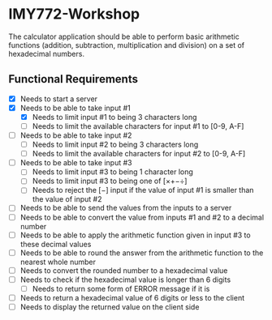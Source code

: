 # IMY772-Workshop

The calculator application should be able to perform basic arithmetic functions (addition, subtraction, multiplication and division) on a set of hexadecimal numbers.

## Functional Requirements

- [x] Needs to start a server
- [x] Needs to be able to take input #1
  - [x] Needs to limit input #1 to being 3 characters long
  - [ ] Needs to limit the available characters for input #1 to [0-9, A-F]
- [ ] Needs to be able to take input #2
  - [ ] Needs to limit input #2 to being 3 characters long
  - [ ] Needs to limit the available characters for input #2 to [0-9, A-F]
- [ ] Needs to be able to take input #3
  - [ ] Needs to limit input #3 to being 1 character long
  - [ ] Needs to limit input #3 to being one of [×+−÷]
  - [ ] Needs to reject the [−] input if the value of input #1 is smaller than the value of input #2
- [ ] Needs to be able to send the values from the inputs to a server
- [ ] Needs to be able to convert the value from inputs #1 and #2 to a decimal number
- [ ] Needs to be able to apply the arithmetic function given in input #3 to these decimal values
- [ ] Needs to be able to round the answer from the arithmetic function to the nearest whole number
- [ ] Needs to convert the rounded number to a hexadecimal value
- [ ] Needs to check if the hexadecimal value is longer than 6 digits
  - [ ] Needs to return some form of ERROR message if it is
- [ ] Needs to return a hexadecimal value of 6 digits or less to the client
- [ ] Needs to display the returned value on the client side
